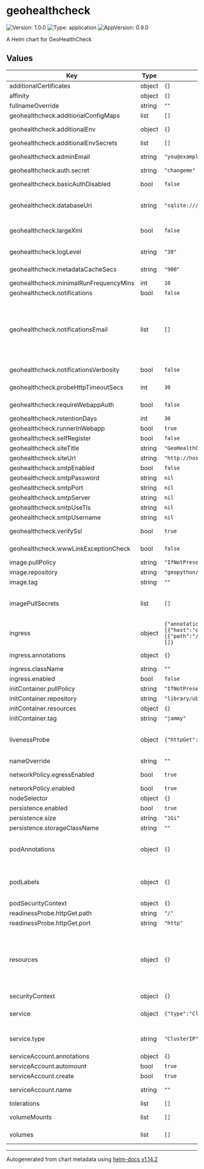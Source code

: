 # geohealthcheck

![Version: 1.0.0](https://img.shields.io/badge/Version-1.0.0-informational?style=flat-square) ![Type: application](https://img.shields.io/badge/Type-application-informational?style=flat-square) ![AppVersion: 0.9.0](https://img.shields.io/badge/AppVersion-0.9.0-informational?style=flat-square)

A Helm chart for GeoHealthCheck

## Values

| Key | Type | Default | Description |
|-----|------|---------|-------------|
| additionalCertificates | object | `{}` |  |
| affinity | object | `{}` |  |
| fullnameOverride | string | `""` | This is to override the release name. |
| geohealthcheck.additionalConfigMaps | list | `[]` | additional configmaps additionalConfigMaps:   - 'foo'   - 'bar' |
| geohealthcheck.additionalEnv | object | `{}` | additional env variables additionalEnv:   name1: 'value1'   name2: 'value2' |
| geohealthcheck.additionalEnvSecrets | list | `[]` | additional envSecrets additionalEnvSecrets:   - 'foo'   - 'bar' |
| geohealthcheck.adminEmail | string | `"you@example.com"` | email address of administrator / contact- notification emails will come from this address |
| geohealthcheck.auth.secret | string | `"changeme"` | secret key to set when enabling authentication |
| geohealthcheck.basicAuthDisabled | bool | `false` | disable Basic Authentication to access GHC webapp and APIs (default: False), |
| geohealthcheck.databaseUri | string | `"sqlite:////data/data.db"` | database connection string for SQL-Alchemy valid examples are: SQLite: 'sqlite:///data.db' PostgreSQL: 'postgresql+psycopg2://scott:tiger@localhost:5432/mydatabase' |
| geohealthcheck.largeXml | bool | `false` | allows GeoHealthCheck to receive large XML files from the servers under test (default False). Note: setting this to True might pose a security risk |
| geohealthcheck.logLevel | string | `"30"` | logging level: 10=DEBUG 20=INFO 30=WARN(ING) 40=ERROR 50=FATAL/CRITICAL (default: 30, WARNING) |
| geohealthcheck.metadataCacheSecs | string | `"900"` | metadata, “Capabilities Docs”, cache expiry time, default 900 secs, -1 to disable |
| geohealthcheck.minimalRunFrequencyMins | int | `10` | minimal run frequency for Resource that can be set in web UI |
| geohealthcheck.notifications | bool | `false` | turn on email and webhook notifications |
| geohealthcheck.notificationsEmail | list | `[]` | list of email addresses that notifications should come to. Use a different address to GHC_ADMIN_EMAIL if you have trouble receiving notification emails. Also, you can set separate notification emails t specific resources. Failing resource will send notification to emails from GHC_NOTIFICATIONS_EMAIL value and emails configured for that specific resource altogether. notificationsEmail:   - 'you2@example.com'   - 'you3@example.com' |
| geohealthcheck.notificationsVerbosity | bool | `false` | receive additional email notifications than just Failing and Fixed (default True) |
| geohealthcheck.probeHttpTimeoutSecs | int | `30` | stop waiting for the first byte of a Probe response after the given number of seconds |
| geohealthcheck.requireWebappAuth | bool | `false` | require authentication (login or Basic Auth) to access GHC webapp and APIs (default: False) |
| geohealthcheck.retentionDays | int | `30` | the number of days to keep Run history |
| geohealthcheck.runnerInWebapp | bool | `true` | should the GHC Runner Daemon be run in webapp (default: True) |
| geohealthcheck.selfRegister | bool | `false` | allow registrations from users on the website |
| geohealthcheck.siteTitle | string | `"GeoHealthCheck Demonstration"` | title used for installation / deployment |
| geohealthcheck.siteUrl | string | `"http://host"` | full URL of the installation / deployment |
| geohealthcheck.smtpEnabled | bool | `false` | enable/disable smtp |
| geohealthcheck.smtpPassword | string | `nil` | SMTP server name or IP |
| geohealthcheck.smtpPort | string | `nil` | SMTP port |
| geohealthcheck.smtpServer | string | `nil` | SMTP server name or IP |
| geohealthcheck.smtpUseTls | string | `nil` | whether or not to use StartTLS with SMTP |
| geohealthcheck.smtpUsername | string | `nil` | SMTP server name or IP |
| geohealthcheck.verifySsl | bool | `true` | perform SSL verification for Probe HTTPS requests (default: True) |
| geohealthcheck.wwwLinkExceptionCheck | bool | `false` | turn on checking for OGC Exceptions in WWW:LINK Resource responses (default False) |
| image.pullPolicy | string | `"IfNotPresent"` | Pull policy for the image |
| image.repository | string | `"geopython/geohealthcheck"` | image for GeoHealthCheck |
| image.tag | string | `""` | Overrides the image tag whose default is the chart appVersion. |
| imagePullSecrets | list | `[]` | This is for the secretes for pulling an image from a private repository more information can be found here: https://kubernetes.io/docs/tasks/configure-pod-container/pull-image-private-registry/ |
| ingress | object | `{"annotations":{},"className":"","enabled":false,"hosts":[{"host":"chart-example.local","paths":[{"path":"/","pathType":"ImplementationSpecific"}]}],"tls":[]}` | This block is for setting up the ingress for more information can be found here: https://kubernetes.io/docs/concepts/services-networking/ingress/ |
| ingress.annotations | object | `{}` | annotations for the ingress annotations:   kubernetes.io/ingress.class: nginx   kubernetes.io/tls-acme: "true" |
| ingress.className | string | `""` | ingress class name |
| ingress.enabled | bool | `false` | enable/disable ingress |
| initContainer.pullPolicy | string | `"IfNotPresent"` | Pull policy for the image of the init container |
| initContainer.repository | string | `"library/ubuntu"` | image for the init container |
| initContainer.resources | object | `{}` | resource definitions for the init container |
| initContainer.tag | string | `"jammy"` | tag for the init container |
| livenessProbe | object | `{"httpGet":{"path":"/","port":"http"}}` | This is to setup the liveness and readiness probes more information can be found here: https://kubernetes.io/docs/tasks/configure-pod-container/configure-liveness-readiness-startup-probes/ |
| nameOverride | string | `""` | This is to override the chart name. |
| networkPolicy.egressEnabled | bool | `true` | allow/deny external connections. This should be enabled if you want to monitor resources outside of this namespace |
| networkPolicy.enabled | bool | `true` | Enable/disable network policy generation |
| nodeSelector | object | `{}` |  |
| persistence.enabled | bool | `true` | enable persistence when using an SQLite database |
| persistence.size | string | `"1Gi"` | size of the data partition |
| persistence.storageClassName | string | `""` |  |
| podAnnotations | object | `{}` | This is for setting Kubernetes Annotations to a Pod. For more information checkout: yamllint disable-line rule:line-length https://kubernetes.io/docs/concepts/overview/working-with-objects/annotations/ |
| podLabels | object | `{}` | This is for setting Kubernetes Labels to a Pod. For more information checkout: https://kubernetes.io/docs/concepts/overview/working-with-objects/labels/ |
| podSecurityContext | object | `{}` |  |
| readinessProbe.httpGet.path | string | `"/"` |  |
| readinessProbe.httpGet.port | string | `"http"` |  |
| resources | object | `{}` | resources for the main container We usually recommend not to specify default resources and to leave this as a conscious choice for the user. This also increases chances charts run on environments with little resources, such as Minikube. If you do want to specify resources, uncomment the following lines, adjust them as necessary, and remove the curly braces after 'resources:'. limits:   cpu: 100m   memory: 128Mi requests:   cpu: 100m   memory: 128Mi |
| securityContext | object | `{}` |  |
| service | object | `{"type":"ClusterIP"}` | This is for setting up a service more information can be found here: https://kubernetes.io/docs/concepts/services-networking/service/ |
| service.type | string | `"ClusterIP"` | This sets the service type more information can be found here: https://kubernetes.io/docs/concepts/services-networking/service/#publishing-services-service-types |
| serviceAccount.annotations | object | `{}` | Annotations to add to the service account |
| serviceAccount.automount | bool | `true` | Automatically mount a ServiceAccount's API credentials? |
| serviceAccount.create | bool | `true` | Specifies whether a service account should be created |
| serviceAccount.name | string | `""` | The name of the service account to use. If not set and create is true, a name is generated using the fullname template |
| tolerations | list | `[]` |  |
| volumeMounts | list | `[]` | Additional volumeMounts on the output Deployment definition. volumeMounts:   - name: foo     mountPath: "/etc/foo"     readOnly: true |
| volumes | list | `[]` | Additional volumes on the output Deployment definition. volumes:   - name: foo     secret:       secretName: mysecret       optional: false |

----------------------------------------------
Autogenerated from chart metadata using [helm-docs v1.14.2](https://github.com/norwoodj/helm-docs/releases/v1.14.2)
